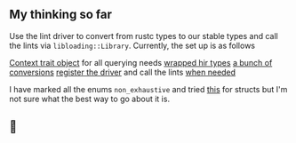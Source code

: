 ## My thinking so far

Use the lint driver to convert from rustc types to our stable types and call the lints via `libloading::Library`. Currently, the set up is as follows

[Context trait object]() for all querying needs
[wrapped hir types](https://github.com/DevinR528/pluggy/blob/main/pluggy_api/src/hir_def.rs)
[a bunch of conversions]()
[register the driver]() and call the lints [when needed]()

I have marked all the enums `non_exhaustive` and tried [this]() for structs but I'm not sure what the best way to go about it is.

## 🤷
